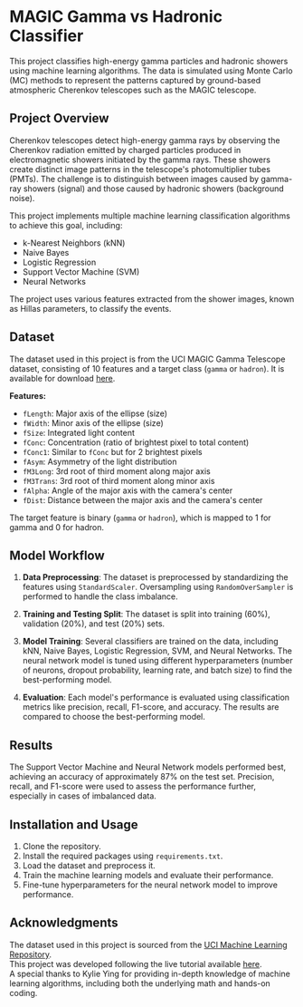 # MAGIC Gamma vs Hadronic Classifier

This project classifies high-energy gamma particles and hadronic showers using machine learning algorithms. The data is simulated using Monte Carlo (MC) methods to represent the patterns captured by ground-based atmospheric Cherenkov telescopes such as the MAGIC telescope.

## Project Overview

Cherenkov telescopes detect high-energy gamma rays by observing the Cherenkov radiation emitted by charged particles produced in electromagnetic showers initiated by the gamma rays. These showers create distinct image patterns in the telescope's photomultiplier tubes (PMTs). The challenge is to distinguish between images caused by gamma-ray showers (signal) and those caused by hadronic showers (background noise).

This project implements multiple machine learning classification algorithms to achieve this goal, including:
- k-Nearest Neighbors (kNN)
- Naive Bayes
- Logistic Regression
- Support Vector Machine (SVM)
- Neural Networks

The project uses various features extracted from the shower images, known as Hillas parameters, to classify the events.

## Dataset

The dataset used in this project is from the UCI MAGIC Gamma Telescope dataset, consisting of 10 features and a target class (`gamma` or `hadron`). It is available for download [here](https://archive.ics.uci.edu/ml/datasets/magic+gamma+telescope).

**Features:**
- `fLength`: Major axis of the ellipse (size)
- `fWidth`: Minor axis of the ellipse (size)
- `fSize`: Integrated light content
- `fConc`: Concentration (ratio of brightest pixel to total content)
- `fConc1`: Similar to `fConc` but for 2 brightest pixels
- `fAsym`: Asymmetry of the light distribution
- `fM3Long`: 3rd root of third moment along major axis
- `fM3Trans`: 3rd root of third moment along minor axis
- `fAlpha`: Angle of the major axis with the camera's center
- `fDist`: Distance between the major axis and the camera's center

The target feature is binary (`gamma` or `hadron`), which is mapped to 1 for gamma and 0 for hadron.

## Model Workflow

1. **Data Preprocessing**: The dataset is preprocessed by standardizing the features using `StandardScaler`. Oversampling using `RandomOverSampler` is performed to handle the class imbalance.
   
2. **Training and Testing Split**: The dataset is split into training (60%), validation (20%), and test (20%) sets.

3. **Model Training**: Several classifiers are trained on the data, including kNN, Naive Bayes, Logistic Regression, SVM, and Neural Networks. The neural network model is tuned using different hyperparameters (number of neurons, dropout probability, learning rate, and batch size) to find the best-performing model.

4. **Evaluation**: Each model's performance is evaluated using classification metrics like precision, recall, F1-score, and accuracy. The results are compared to choose the best-performing model.

## Results

The Support Vector Machine and Neural Network models performed best, achieving an accuracy of approximately 87% on the test set. Precision, recall, and F1-score were used to assess the performance further, especially in cases of imbalanced data.

## Installation and Usage

1. Clone the repository.
2. Install the required packages using `requirements.txt`.
3. Load the dataset and preprocess it.
4. Train the machine learning models and evaluate their performance.
5. Fine-tune hyperparameters for the neural network model to improve performance.

## Acknowledgments

The dataset used in this project is sourced from the [UCI Machine Learning Repository](https://archive.ics.uci.edu/ml/index.php).  
This project was developed following the live tutorial available [here](https://www.youtube.com/watch?v=i_LwzRVP7bg&t=9626s).  
A special thanks to Kylie Ying for providing in-depth knowledge of machine learning algorithms, including both the underlying math and hands-on coding.






